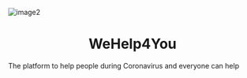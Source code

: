 ![image2](https://user-images.githubusercontent.com/22166728/79042103-2ec3a880-7bf5-11ea-8545-4245f7396820.png)

<h1 style="text-align: center">WeHelp4You</h1>

The platform to help people during Coronavirus and everyone can help
